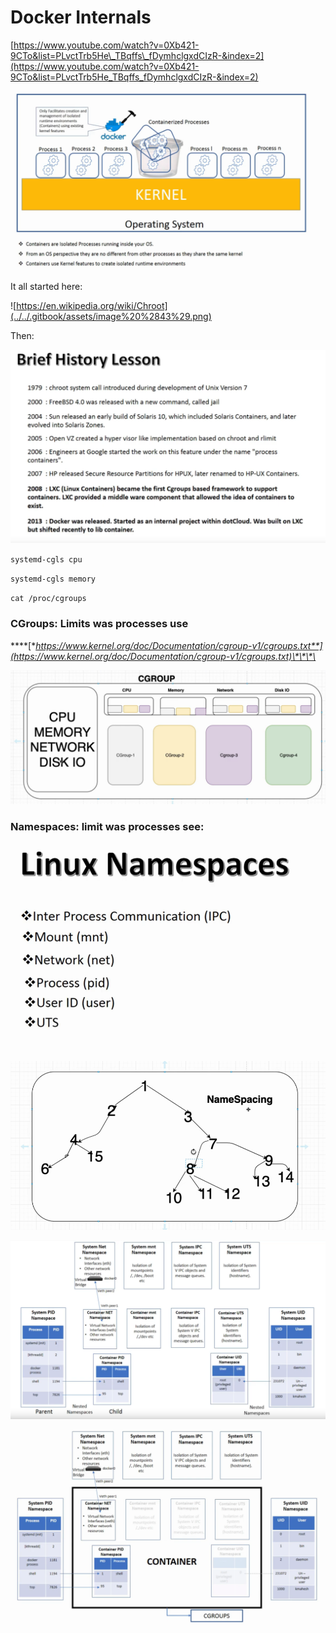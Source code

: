 # Docker Internals

[https://www.youtube.com/watch?v=0Xb421-9CTo&list=PLvctTrb5He\_TBqffs\_fDymhclgxdCIzR-&index=2](https://www.youtube.com/watch?v=0Xb421-9CTo&list=PLvctTrb5He_TBqffs_fDymhclgxdCIzR-&index=2)

![](../../.gitbook/assets/image%20%28115%29.png)

It all started here:

![https://en.wikipedia.org/wiki/Chroot](../../.gitbook/assets/image%20%2843%29.png)

Then:

![](../../.gitbook/assets/image%20%2823%29.png)

`systemd-cgls cpu`

`systemd-cgls memory`

`cat /proc/cgroups`

### **CGroups: Limits was processes use**

\*\*\*\*[**https://www.kernel.org/doc/Documentation/cgroup-v1/cgroups.txt**](https://www.kernel.org/doc/Documentation/cgroup-v1/cgroups.txt)\*\*\*\*

![](../../.gitbook/assets/image%20%2847%29.png)

### Namespaces: limit was processes see:

![](../../.gitbook/assets/image%20%2882%29.png)

![](../../.gitbook/assets/image%20%28139%29.png)

![](../../.gitbook/assets/image%20%2857%29.png)

![](../../.gitbook/assets/image%20%2883%29.png)



